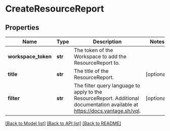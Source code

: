 # CreateResourceReport

## Properties
Name | Type | Description | Notes
------------ | ------------- | ------------- | -------------
**workspace_token** | **str** | The token of the Workspace to add the ResourceReport to. | 
**title** | **str** | The title of the ResourceReport. | [optional] 
**filter** | **str** | The filter query language to apply to the ResourceReport. Additional documentation available at https://docs.vantage.sh/vql. | [optional] 

[[Back to Model list]](../README.md#documentation-for-models) [[Back to API list]](../README.md#documentation-for-api-endpoints) [[Back to README]](../README.md)


